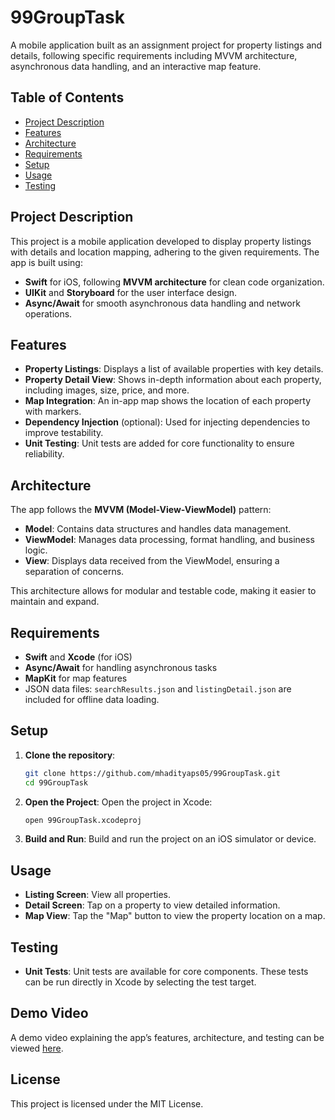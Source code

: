 
# 99GroupTask

A mobile application built as an assignment project for property listings and details, following specific requirements including MVVM architecture, asynchronous data handling, and an interactive map feature.



## Table of Contents
- [Project Description](#project-description)
- [Features](#features)
- [Architecture](#architecture)
- [Requirements](#requirements)
- [Setup](#setup)
- [Usage](#usage)
- [Testing](#testing)

## Project Description
This project is a mobile application developed to display property listings with details and location mapping, adhering to the given requirements. The app is built using:
- **Swift** for iOS, following **MVVM architecture** for clean code organization.
- **UIKit** and **Storyboard** for the user interface design.
- **Async/Await** for smooth asynchronous data handling and network operations.

## Features
- **Property Listings**: Displays a list of available properties with key details.
- **Property Detail View**: Shows in-depth information about each property, including images, size, price, and more.
- **Map Integration**: An in-app map shows the location of each property with markers.
- **Dependency Injection** (optional): Used for injecting dependencies to improve testability.
- **Unit Testing**: Unit tests are added for core functionality to ensure reliability.

## Architecture
The app follows the **MVVM (Model-View-ViewModel)** pattern:
- **Model**: Contains data structures and handles data management.
- **ViewModel**: Manages data processing, format handling, and business logic.
- **View**: Displays data received from the ViewModel, ensuring a separation of concerns.

This architecture allows for modular and testable code, making it easier to maintain and expand.

## Requirements
- **Swift** and **Xcode** (for iOS)
- **Async/Await** for handling asynchronous tasks
- **MapKit** for map features
- JSON data files: `searchResults.json` and `listingDetail.json` are included for offline data loading.

## Setup

1. **Clone the repository**:
   ```bash
   git clone https://github.com/mhadityaps05/99GroupTask.git
   cd 99GroupTask
   ```

2. **Open the Project**: Open the project in Xcode:
   ```bash
   open 99GroupTask.xcodeproj
   ```

3. **Build and Run**: Build and run the project on an iOS simulator or device.

## Usage

- **Listing Screen**: View all properties.
- **Detail Screen**: Tap on a property to view detailed information.
- **Map View**: Tap the "Map" button to view the property location on a map.

## Testing
- **Unit Tests**: Unit tests are available for core components. These tests can be run directly in Xcode by selecting the test target.

## Demo Video

A demo video explaining the app’s features, architecture, and testing can be viewed [here](https://drive.google.com/file/d/15jxxU-Z0ZKGDx-bdMEXdWH7YJPxZTmCm/view?usp=share_link).


## License
This project is licensed under the MIT License.
